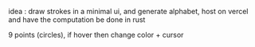 idea : draw strokes in a minimal ui, and generate alphabet, host on vercel and have the computation be done in rust

9 points (circles), if hover then change color + cursor